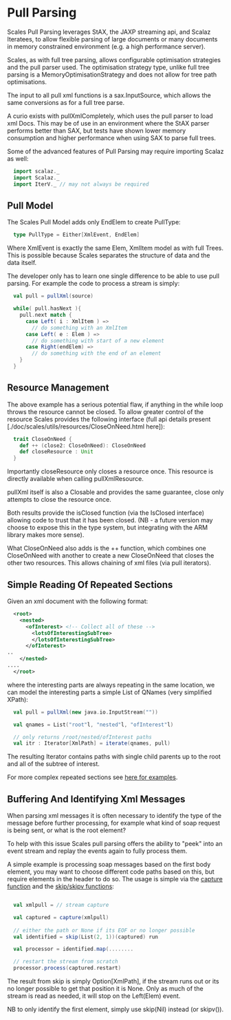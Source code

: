 # Pull Parsing

Scales Pull Parsing leverages StAX, the JAXP streaming api, and Scalaz Iteratees, to allow flexible parsing of large documents or many documents in memory constrained environment (e.g. a high performance server).

Scales, as with full tree parsing, allows configurable optimisation strategies and the pull parser used.  The optimisation strategy type, unlike full tree parsing is a MemoryOptimisationStrategy and does not allow for tree path optimisations.

The input to all pull xml functions is a sax.InputSource, which allows the same conversions as for a full tree parse.

A curio exists with pullXmlCompletely, which uses the pull parser to load xml Docs.  This may be of use in an environment where the StAX parser performs better than SAX, but tests have shown lower memory consumption and higher performance when using SAX to parse full trees.

Some of the advanced features of Pull Parsing may require importing Scalaz as well:

```scala
  import scalaz._
  import Scalaz._
  import IterV._ // may not always be required
```

## Pull Model

The Scales Pull Model adds only EndElem to create PullType:

```scala
  type PullType = Either[XmlEvent, EndElem]
```

Where XmlEvent is exactly the same Elem, XmlItem model as with full Trees.  This is possible because Scales separates the structure of data and the data itself.

The developer only has to learn one single difference to be able to use pull parsing.  For example the code to process a stream is simply:

```scala
  val pull = pullXml(source)

  while( pull.hasNext ){
    pull.next match {
      case Left( i : XmlItem ) => 
        // do something with an XmlItem
      case Left( e : Elem ) => 
        // do something with start of a new element
      case Right(endElem) => 
      	// do something with the end of an element
    }
  }
```

## Resource Management

The above example has a serious potential flaw, if anything in the while loop throws the resource cannot be closed.  To allow greater control of the resource Scales provides the following interface (full api details present [./doc/scales/utils/resources/CloseOnNeed.html here]):

```scala
  trait CloseOnNeed {
    def ++ (close2: CloseOnNeed): CloseOnNeed
    def closeResource : Unit
  }
```

Importantly closeResource only closes a resource once.  This resource is directly available when calling pullXmlResource.

pullXml itself is also a Closable and provides the same guarantee, close only attempts to close the resource once.

Both results provide the isClosed function (via the IsClosed interface) allowing code to trust that it has been closed. (NB - a future version may choose to expose this in the type system, but integrating with the ARM library makes more sense).

What CloseOnNeed also adds is the ++ function, which combines one CloseOnNeed with another to create a new CloseOnNeed that closes the other two resources.  This allows chaining of xml files (via pull iterators).

## Simple Reading Of Repeated Sections

Given an xml document with the following format:

```xml
  <root>
    <nested>
      <ofInterest> <!-- Collect all of these -->
        <lotsOfInterestingSubTree>
        </lotsOfInterestingSubTree>
      </ofInterest>
..
    </nested>
....
  </root>
```

where the interesting parts are always repeating in the same location, we can model the interesting parts a simple List of QNames (very simplified XPath):

```scala
  val pull = pullXml(new java.io.InputStream(""))

  val qnames = List("root"l, "nested"l, "ofInterest"l)

  // only returns /root/nested/ofInterest paths
  val itr : Iterator[XmlPath] = iterate(qnames, pull)
```

The resulting Iterator contains paths with single child parents up to the root and all of the subtree of interest.

For more complex repeated sections see [here for examples](RepeatedSections.md#examples).

## Buffering And Identifying Xml Messages

When parsing xml messages it is often necessary to identify the type of the message before further processing, for example what kind of soap request is being sent, or what is the root element?

To help with this issue Scales pull parsing offers the ability to "peek" into an event stream and replay the events again to fully process them.

A simple example is processing soap messages based on the first body element, you may want to choose different code paths based on this, but require elements in the header to do so.  The usage is simple via the  [capture function](../../scales-xml-{{site_scala_compat()}}/site/scaladocs/index.html#scales.utils.package@capture%5bA%5d(Iterator%5bA%5d):CapturedIterator%5bA%5d) and the [skip/skipv functions](../../scales-xml-{{site_scala_compat()}}/site/scaladocs/index.html#scales.xml.package@skip(⇒List%5bInt%5d):IterV%5bPullType,PeekMatch%5d):

```scala

  val xmlpull = // stream capture

  val captured = capture(xmlpull)
  
  // either the path or None if its EOF or no longer possible
  val identified = skip(List(2, 1))(captured) run

  val processor = identified.map(........

  // restart the stream from scratch
  processor.process(captured.restart)
```

The result from skip is simply <nowiki>Option[XmlPath]</nowiki>, if the stream runs out or its no longer possible to get that position it is None. Only as much of the stream is read as needed, it will stop on the Left(Elem) event.

NB to only identify the first element, simply use skip(Nil) instead (or skipv()).